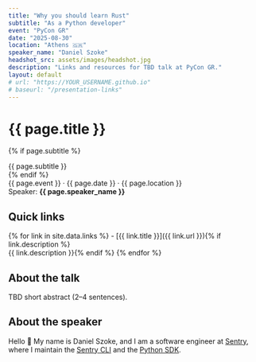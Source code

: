```yaml
---
title: "Why you should learn Rust"
subtitle: "As a Python developer"
event: "PyCon GR"
date: "2025-08-30"
location: "Athens 🇬🇷"
speaker_name: "Daniel Szoke"
headshot_src: assets/images/headshot.jpg
description: "Links and resources for TBD talk at PyCon GR."
layout: default
# url: "https://YOUR_USERNAME.github.io"
# baseurl: "/presentation-links"
---
```


# {{ page.title }}

{% if page.subtitle %}

<div class="meta">{{ page.subtitle }}</div>
{% endif %}

<div class="meta">
  {{ page.event }} · <span>{{ page.date }}</span> · <span>{{ page.location }}</span>
  </div>
<div class="meta">Speaker: <strong>{{ page.speaker_name }}</strong></div>

## Quick links

<div id="links" class="links" markdown="1">
{% for link in site.data.links %}
- [{{ link.title }}]({{ link.url }}){% if link.description %}<br /><span class="desc">{{ link.description }}</span>{% endif %}
{% endfor %}
</div>

## About the talk

TBD short abstract (2–4 sentences).

## About the speaker

Hello 👋 My name is Daniel Szoke, and I am a software engineer at [Sentry](https://sentry.io/welcome), where I maintain the [Sentry CLI](https://github.com/getsentry/sentry-cli) and the [Python SDK](https://github.com/getsentry/sentry-python).

